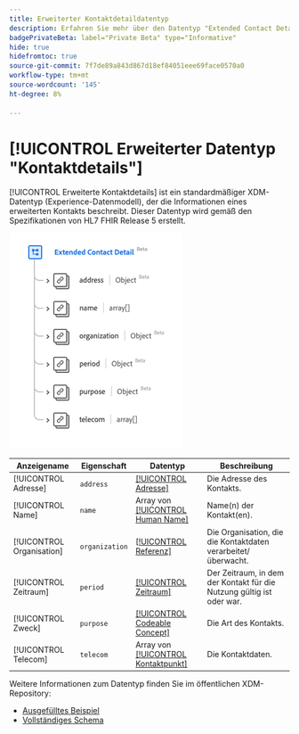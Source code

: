 ```yaml
---
title: Erweiterter Kontaktdetaildatentyp
description: Erfahren Sie mehr über den Datentyp "Extended Contact Detail Experience Data Model (XDM)".
badgePrivateBeta: label="Private Beta" type="Informative"
hide: true
hidefromtoc: true
source-git-commit: 7f7de89a843d867d18ef84051eee69face0570a0
workflow-type: tm+mt
source-wordcount: '145'
ht-degree: 8%

---
```


# [!UICONTROL Erweiterter Datentyp &quot;Kontaktdetails&quot;]

[!UICONTROL Erweiterte Kontaktdetails] ist ein standardmäßiger XDM-Datentyp (Experience-Datenmodell), der die Informationen eines erweiterten Kontakts beschreibt. Dieser Datentyp wird gemäß den Spezifikationen von HL7 FHIR Release 5 erstellt.

![ Erweiterte Struktur der Kontaktinformationen-Datentypen](../../images/data-types/healthcare/extended-contact-detail.png)

| Anzeigename | Eigenschaft | Datentyp | Beschreibung |
| --- | --- | --- | --- |
| [!UICONTROL Adresse] | `address` | [[!UICONTROL Adresse]](../healthcare/address.md) | Die Adresse des Kontakts. |
| [!UICONTROL Name] | `name` | Array von [[!UICONTROL Human Name]](../healthcare/human-name.md) | Name(n) der Kontakt(en). |
| [!UICONTROL Organisation] | `organization` | [[!UICONTROL Referenz]](../healthcare/reference.md) | Die Organisation, die die Kontaktdaten verarbeitet/überwacht. |
| [!UICONTROL Zeitraum] | `period` | [[!UICONTROL Zeitraum]](../healthcare/period.md) | Der Zeitraum, in dem der Kontakt für die Nutzung gültig ist oder war. |
| [!UICONTROL Zweck] | `purpose` | [[!UICONTROL Codeable Concept]](../healthcare/codeable-concept.md) | Die Art des Kontakts. |
| [!UICONTROL Telecom] | `telecom` | Array von [[!UICONTROL Kontaktpunkt]](../healthcare/contact-point.md) | Die Kontaktdaten. |

Weitere Informationen zum Datentyp finden Sie im öffentlichen XDM-Repository:

* [Ausgefülltes Beispiel](https://github.com/adobe/xdm/blob/master/extensions/industry/healthcare/fhir/datatypes/extendedcontactdetail.example.1.json)
* [Vollständiges Schema](https://github.com/adobe/xdm/blob/master/extensions/industry/healthcare/fhir/datatypes/extendedcontactdetail.schema.json)

